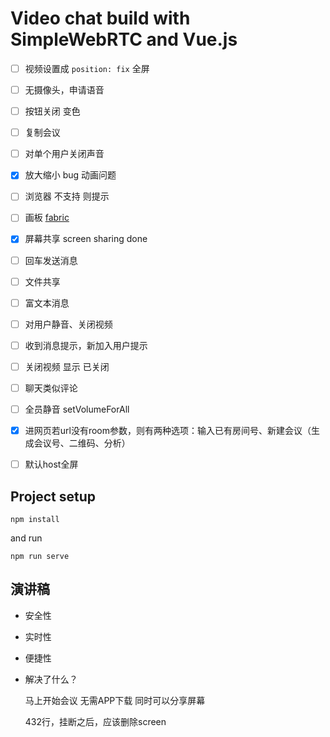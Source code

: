 # Video chat build with SimpleWebRTC and Vue.js
+ [ ] 视频设置成 `position: fix` 全屏

+ [ ] 无摄像头，申请语音

+ [ ] 按钮关闭 变色

+ [ ] 复制会议

+ [ ] 对单个用户关闭声音

+ [x] 放大缩小 bug 动画问题

+ [ ] 浏览器 不支持 则提示

+ [ ] 画板 [fabric](https://github.com/fabricjs/fabric.js)

+ [x] 屏幕共享 screen sharing done

+ [ ] 回车发送消息

+ [ ] 文件共享

+ [ ] 富文本消息

+ [ ] 对用户静音、关闭视频

+ [ ] 收到消息提示，新加入用户提示

+ [ ] 关闭视频 显示 已关闭

+ [ ] 聊天类似评论

+ [ ] 全员静音 setVolumeForAll

+ [x] 进网页若url没有room参数，则有两种选项：输入已有房间号、新建会议（生成会议号、二维码、分析）

+ [ ] 默认host全屏

## Project setup
```
npm install
```
and run

```
npm run serve
```

## 演讲稿

- 安全性

- 实时性

- 便捷性

- 解决了什么？
  
  马上开始会议
  无需APP下载
  同时可以分享屏幕



  432行，挂断之后，应该删除screen